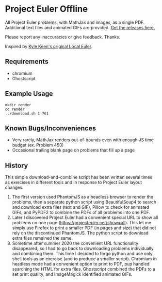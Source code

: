 Project Euler Offline
=====================
All Project Euler problems, with MathJax and images, as a single PDF. Additional text files and animated GIFs are provided. [Get the releases here.](https://github.com/jxu/project-euler-offline/releases)

Please report any inaccuracies or give feedback. Thanks.

Inspired by [Kyle Keen's original Local Euler](http://kmkeen.com/local-euler/2008-07-16-07-33-00.html).


Requirements
------------

- chromium
- Ghostscript

Example Usage
-------------

    mkdir render
    cd render
    ../download.sh 1 761


Known Bugs/Inconveniences
-------------------------

- Very rarely, MathJax renders out-of-bounds even with enough JS time budget (ex. Problem 450)
- Occasional trailing blank page on problems that fill up a page

History
-------

This simple download-and-combine script has been written several times as exercises in different tools and in response to Project Euler layout changes.

1. The first version used PhantomJS as a headless browser to render the problems, then a separate python script using BeautifulSoup4 to search and download extra files (text and GIF), Pillow to check for animated GIFs, and PyPDF2 to combine the PDFs of all problems into one PDF.
2. Later I discovered Project Euler had a convenient special URL to show all problems on one page (https://projecteuler.net/show=all). This let me simply use Firefox to print a smaller PDF (in pages and size) that did not rely on the discontinued PhantomJS. The python script to download extra files remained the same.
3. Sometime after summer 2020 the convenient URL functionality disappeared, so I had to go back to downloading problems individually and combining them. This time I decided to forgo python and use only shell tools as an exercise (and to produce a smaller script). Chromium in headless mode had a convenient option to print to PDF, pup handled searching the HTML for extra files, Ghostscript combined the PDFs to a set print quality, and ImageMagick identified animated GIFs.
